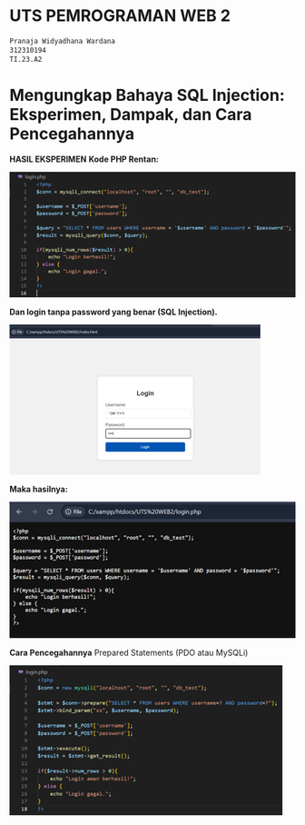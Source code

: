 # UTS PEMROGRAMAN WEB 2

```
Pranaja Widyadhana Wardana 
312310194
TI.23.A2
```
# Mengungkap Bahaya SQL Injection: Eksperimen, Dampak, dan Cara Pencegahannya

**HASIL EKSPERIMEN**
**Kode PHP Rentan:**

<img src="/Gitimage(UTS)/Picture1.png" img>

**Dan login tanpa password yang benar (SQL Injection).**

<img src="/Gitimage(UTS)/Picture2.png" img>

**Maka hasilnya:**

<img src="/Gitimage(UTS)/Picture3.png" img>

**Cara Pencegahannya**
Prepared Statements (PDO atau MySQLi)

<img src="/Gitimage(UTS)/Picture4.png" img>
